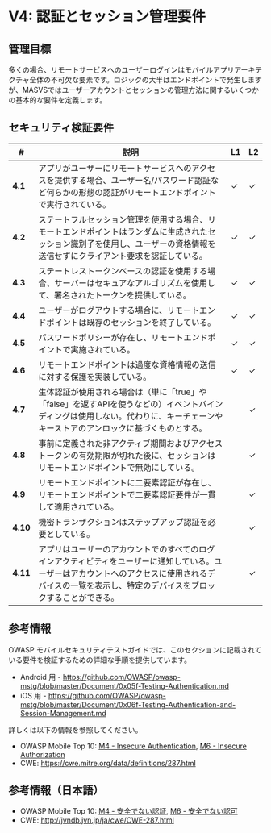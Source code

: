 # V4: 認証とセッション管理要件

## 管理目標

多くの場合、リモートサービスへのユーザーログインはモバイルアプリアーキテクチャ全体の不可欠な要素です。ロジックの大半はエンドポイントで発生しますが、MASVSではユーザーアカウントとセッションの管理方法に関するいくつかの基本的な要件を定義します。

## セキュリティ検証要件

| # | 説明 | L1 | L2 |
| --- | --- | --- | --- |
| **4.1** | アプリがユーザーにリモートサービスへのアクセスを提供する場合、ユーザー名/パスワード認証など何らかの形態の認証がリモートエンドポイントで実行されている。 | ✓ | ✓ |
| **4.2** | ステートフルセッション管理を使用する場合、リモートエンドポイントはランダムに生成されたセッション識別子を使用し、ユーザーの資格情報を送信せずにクライアント要求を認証している。 | ✓ | ✓ |
| **4.3** | ステートレストークンベースの認証を使用する場合、サーバーはセキュアなアルゴリズムを使用して、署名されたトークンを提供している。 | ✓ | ✓ |
| **4.4** | ユーザーがログアウトする場合に、リモートエンドポイントは既存のセッションを終了している。 | ✓ | ✓ |
| **4.5** | パスワードポリシーが存在し、リモートエンドポイントで実施されている。 | ✓ | ✓ |
| **4.6** | リモートエンドポイントは過度な資格情報の送信に対する保護を実装している。 | ✓ | ✓ |
| **4.7** | 生体認証が使用される場合は（単に「true」や「false」を返すAPIを使うなどの）イベントバインディングは使用しない。代わりに、キーチェーンやキーストアのアンロックに基づくものとする。 |   | ✓ |
| **4.8** | 事前に定義された非アクティブ期間およびアクセストークンの有効期限が切れた後に、セッションはリモートエンドポイントで無効にしている。 |   | ✓ |
| **4.9** | リモートエンドポイントに二要素認証が存在し、リモートエンドポイントで二要素認証要件が一貫して適用されている。 |   | ✓ |
| **4.10** | 機密トランザクションはステップアップ認証を必要としている。 |   | ✓ |
| **4.11** | アプリはユーザーのアカウントでのすべてのログインアクティビティをユーザーに通知している。ユーザーはアカウントへのアクセスに使用されるデバイスの一覧を表示し、特定のデバイスをブロックすることができる。 |  | ✓ |

## 参考情報

OWASP モバイルセキュリティテストガイドでは、このセクションに記載されている要件を検証するための詳細な手順を提供しています。

- Android 用 - https://github.com/OWASP/owasp-mstg/blob/master/Document/0x05f-Testing-Authentication.md
- iOS 用 - https://github.com/OWASP/owasp-mstg/blob/master/Document/0x06f-Testing-Authentication-and-Session-Management.md

詳しくは以下の情報を参照してください。

- OWASP Mobile Top 10: [M4 - Insecure Authentication](https://www.owasp.org/index.php/Mobile_Top_10_2016-M4-Insecure_Authentication), [M6 - Insecure Authorization](https://www.owasp.org/index.php/Mobile_Top_10_2016-M6-Insecure_Authorization)
- CWE:  https://cwe.mitre.org/data/definitions/287.html

## 参考情報（日本語）

- OWASP Mobile Top 10: [M4 - 安全でない認証](https://coky-t.github.io/owasp-mobile-top10-2016-ja/Mobile_Top_10_2016-M4-Insecure_Authentication.html), [M6 - 安全でない認可](https://coky-t.github.io/owasp-mobile-top10-2016-ja/Mobile_Top_10_2016-M6-Insecure_Authorization.html)
- CWE:  http://jvndb.jvn.jp/ja/cwe/CWE-287.html
